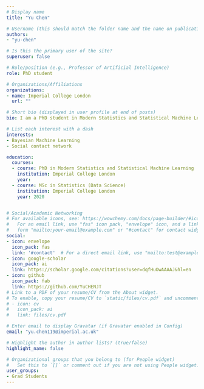 ```yaml
---
# Display name
title: "Yu Chen"

# Username (this should match the folder name and the name on publications)
authors:
- "yu-chen"

# Is this the primary user of the site?
superuser: false

# Role/position (e.g., Professor of Artificial Intelligence)
role: PhD student

# Organizations/Affiliations
organizations:
- name: Imperial College London
  url: ""

# Short bio (displayed in user profile at end of posts)
bio: I am a PhD student in Modern Statistics and Statistical Machine Learning at Imperial College London.

# List each interest with a dash
interests:
- Bayesian Machine Learning
- Social contact network

education:
  courses:
  - course: PhD in Modern Statistics and Statistical Machine Learning
    institution: Imperial College London
    year: 
  - course: MSc in Statistics (Data Science)
    institution: Imperial College London
    year: 2020


# Social/Academic Networking
# For available icons, see: https://wowchemy.com/docs/page-builder/#icons
#   For an email link, use "fas" icon pack, "envelope" icon, and a link in the
#   form "mailto:your-email@example.com" or "#contact" for contact widget.
social:
- icon: envelope
  icon_pack: fas
  link: '#contact'  # For a direct email link, use "mailto:test@example.org".
- icon: google-scholar
  icon_pack: ai
  link: https://scholar.google.com/citations?user=dqfHuOwAAAAJ&hl=en
- icon: github
  icon_pack: fab
  link: https://github.com/YuCHENJT
# Link to a PDF of your resume/CV from the About widget.
# To enable, copy your resume/CV to `static/files/cv.pdf` and uncomment the lines below.
# - icon: cv
#   icon_pack: ai
#   link: files/cv.pdf

# Enter email to display Gravatar (if Gravatar enabled in Config)
email: "yu.chen119@imperial.ac.uk"

# Highlight the author in author lists? (true/false)
highlight_name: false

# Organizational groups that you belong to (for People widget)
#   Set this to `[]` or comment out if you are not using People widget.
user_groups:
- Grad Students
---
```


